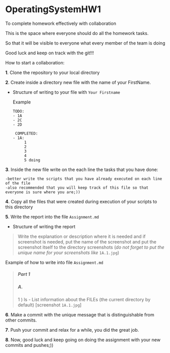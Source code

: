 # OperatingSystemHW1
To complete homework effectively with collaboration

This is the space where everyone should do all the homework tasks.

So that it will be visible to everyone what every member of the team is doing

Good luck and keep on track with the git!!!

How to start a collaboration:

**1**. Clone the repository to your local directory

**2**. Create inside a directory new file with the name of your FirstName.

* Structure of writing to your file with  `Your Firstname`
   
   Example
   ```
   TODO: 
   - 1A
   - 2C
   - 2D
    
    COMPLETED:
   - 1A:
        1
        2
        3
        4
        5 doing
   ```
**3**. Inside the new file write on the each line the tasks that you have done:
    
    -better write the scripts that you have already executed on each line of the file
    -also recommended that you will keep track of this file so that everyone is sure where you are;))

**4**. Copy all the files that were created during execution of your scripts to this directory

**5**. Write the report into the file `Assignment.md`
    
   * Structure of writing the report
   
   > Write the explanation or description where it is needed and if screenshot is needed, put the name of the screenshot and put the screenshot itself to the directory screenshots (*do not forget to put the unique name for your screenshots like* `1A.1.jpg`)
   
   Example of how to write into file `Assignment.md`
   > ##### Part 1
   > ##### A.
   > 1 ) ls - List  information  about  the FILEs (the current directory by default)
   > [screenshot `1A.1.jpg`]    

**6**. Make a commit with the unique message that is distinguishable from other commits.

**7**. Push your commit and relax for a while, you did the great job.

**8**. Now, good luck and keep going on doing the assignment with your new commits and pushes;))
        
    
        